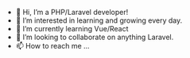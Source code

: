 - 👋 Hi, I’m a PHP/Laravel developer!
- 👀 I’m interested in learning and growing every day.
- 🌱 I’m currently learning Vue/React
- 💞️ I’m looking to collaborate on anything Laravel.
- 📫 How to reach me ...

<!---
jinsko/jinsko is a ✨ special ✨ repository because its `README.md` (this file) appears on your GitHub profile.
You can click the Preview link to take a look at your changes.
--->
